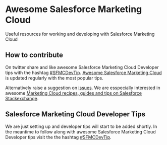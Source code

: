 # Awesome Salesforce Marketing Cloud
Useful resources for working and developing with Salesforce Marketing Cloud

## How to contribute

On twitter share and like awesome Salesforce Marketing Cloud Developer tips with the hashtag [#SFMCDevTip](https://twitter.com/hashtag/SFMCDevTip). [Awesome Salesforce Marketing Cloud](https://github.com/sfmcdg/awesome-salesforce-marketingcloud) is updated regularly with the most popular tips.

Alternatively raise a suggestion on [issues](https://github.com/sfmcdg/awesome-salesforce-marketingcloud/issues). We are esspecially interested in awesome [Marketing Cloud recipes, guides and tips on Salesforce Stackexchange](https://salesforce.stackexchange.com/questions/tagged/marketing-cloud).

## Salesforce Marketing Cloud Developer Tips

We are just setting up and developer tips will start to be added shortly. In the meantime to follow along with awesome Salesforce Marketing Cloud Developer tips visit the the hashtag [#SFMCDevTip](https://twitter.com/hashtag/SFMCDevTip).

